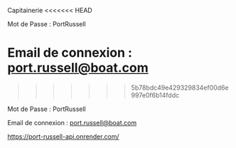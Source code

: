 Capitainerie
<<<<<<< HEAD

Mot de Passe : PortRussell

Email de connexion : port.russell@boat.com
=======
>>>>>>> 5b78bdc49e429329834ef00d6e997e0f6b14fddc

Mot de Passe : PortRussell

Email de connexion : port.russell@boat.com

https://port-russell-api.onrender.com/
